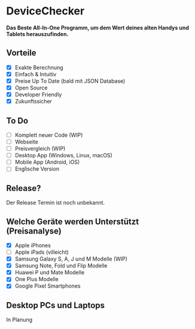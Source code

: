 # DeviceChecker

**Das Beste All-In-One Programm, um dem Wert deines alten Handys und Tablets herauszufinden.**

## Vorteile

- [X] Exakte Berechnung
- [X] Einfach & Intuitiv
- [X] Preise Up To Date (bald mit JSON Database)
- [X] Open Source
- [X] Developer Friendly
- [X] Zukunftssicher

## To Do
- [ ] Komplett neuer Code (WIP)
- [ ] Webseite 
- [ ] Preisvergleich (WIP)
- [ ] Desktop App (Windows, Linux, macOS)
- [ ] Mobile App (Android, iOS)
- [ ] Englische Version

## Release?

Der Release Termin ist noch unbekannt.

## Welche Geräte werden Unterstützt (Preisanalyse)
- [X] Apple iPhones
- [ ] Apple iPads (villeicht)
- [X] Samsung Galaxy S, A, J und M Modelle (WIP)
- [X] Samsung Note, Fold und Flip Modelle
- [X] Huawei P und Mate Modelle
- [X] One Plus Modelle
- [X] Google Pixel Smartphones

## Desktop PCs und Laptops
In Planung
